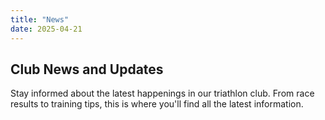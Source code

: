 ```yaml
---
title: "News"
date: 2025-04-21
---
```


## Club News and Updates

Stay informed about the latest happenings in our triathlon club. From race results to training tips, this is where you'll find all the latest information.